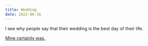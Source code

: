 ```yaml
---
title: Wedding
date: 2022-06-16
---
```


I see why people say that their wedding is the best day of their life.

[Mine certainly was.](https://weddingalbum.merose.com) 


